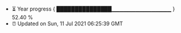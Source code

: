 - ⏳ Year progress { ███████████████▁▁▁▁▁▁▁▁▁▁▁▁▁▁▁ } 52.40 %
- ⏰ Updated on Sun, 11 Jul 2021 06:25:39 GMT

